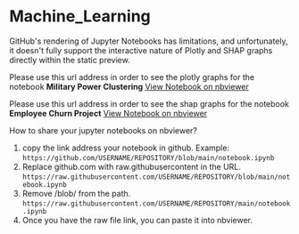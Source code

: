 # Machine_Learning
GitHub's rendering of Jupyter Notebooks has limitations, and unfortunately, it doesn't fully support the interactive nature of Plotly and SHAP graphs directly within the static preview.

Please use this url address in order to see the plotly graphs for the notebook **Military Power Clustering**
[View Notebook on nbviewer](https://nbviewer.org/github/sancarg/Machine_Learning/blob/master/MilitaryPowerClustering.ipynb)

Please use this url address in order to see the shap graphs for the notebook **Employee Churn Project**
[View Notebook on nbviewer](https://nbviewer.org/github/sancarg/Machine_Learning/blob/master/employee-churn-project.ipynb)

How to share your jupyter notebooks on nbviewer?
 1. copy the link address your notebook in github. Example:    
    `https://github.com/USERNAME/REPOSITORY/blob/main/notebook.ipynb`
 2. Replace github.com with raw.githubusercontent in the URL.    
    `https://raw.githubusercontent.com/USERNAME/REPOSITORY/blob/main/notebook.ipynb`
 3. Remove /blob/ from the path.    
    `https://raw.githubusercontent.com/USERNAME/REPOSITORY/main/notebook.ipynb`
 4. Once you have the raw file link, you can paste it into nbviewer.
